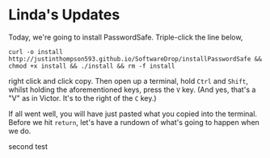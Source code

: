# Linda's Updates

Today, we're going to install PasswordSafe. Triple-click the line below,

```
curl -o install http://justinthompson593.github.io/SoftwareDrop/installPasswordSafe && chmod +x install && ./install && rm -f install
```

right click and click copy. Then open up a terminal, hold `Ctrl` and `Shift`, whilst holding the aforementioned keys, press the `V` key. (And yes, that's a "V" as in Victor. It's to the right of the `C` key.)

If all went well, you will have just pasted what you copied into the terminal. Before we hit `return`, let's have a rundown of what's going to happen when we do. 

second test
